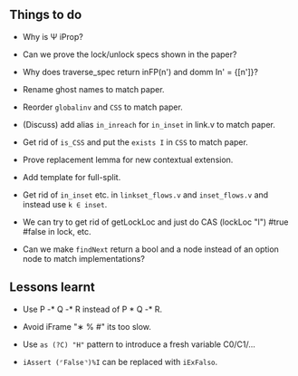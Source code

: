 Things to do
------------

- Why is Ψ iProp?

- Can we prove the lock/unlock specs shown in the paper?

- Why does traverse_spec return inFP(n') and domm In' = {[n']}?

- Rename ghost names to match paper.

- Reorder `globalinv` and `CSS` to match paper.

- (Discuss) add alias `in_inreach` for `in_inset` in link.v to match paper.

- Get rid of `is_CSS` and put the `exists I` in `CSS` to match paper.

- Prove replacement lemma for new contextual extension.

- Add template for full-split.

- Get rid of `in_inset` etc. in `linkset_flows.v` and `inset_flows.v` and instead use `k ∈ inset`.

- We can try to get rid of getLockLoc and just do CAS (lockLoc "l") #true #false in lock, etc.

- Can we make `findNext` return a bool and a node instead of an option node to match implementations?


Lessons learnt
--------------

- Use P -* Q -* R instead of P * Q -* R.

- Avoid iFrame "∗ % #" its too slow.

- Use `as (?C) "H"` pattern to introduce a fresh variable C0/C1/...

- `iAssert (⌜False⌝)%I` can be replaced with `iExFalso`.

